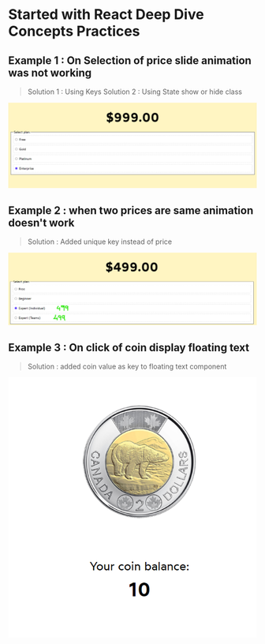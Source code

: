 # Started with React Deep Dive Concepts Practices

## Example 1 : On Selection of price slide animation was not working

> Solution 1 : Using Keys
> Solution 2 : Using State show or hide class

![alt text](public/Images/image-1.png)

## Example 2 : when two prices are same animation doesn't work

> Solution : Added unique key instead of price

![alt text](public/Images/image-2.png)

## Example 3 : On click of coin display floating text

> Solution : added coin value as key to floating text component

![alt text](public/Images/image-3.png)

